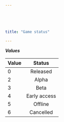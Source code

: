 ```yaml
---





title: "Game status"

---
```


***Values***

| Value | Status |
| ----- |:----:|
| 0     | Released |
| 2     | Alpha |
| 3     | Beta |
| 4     | Early access |
| 5     | Offline |
| 6     | Cancelled |


